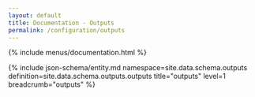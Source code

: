 ```yaml
---
layout: default
title: Documentation - Outputs
permalink: /configuration/outputs
---
```


{% include menus/documentation.html %}

{% include json-schema/entity.md namespace=site.data.schema.outputs definition=site.data.schema.outputs.outputs title="outputs" level=1 breadcrumb="outputs" %}
